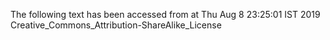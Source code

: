 The following text has been accessed from at Thu Aug 8 23:25:01 IST 2019
Creative_Commons_Attribution-ShareAlike_License
